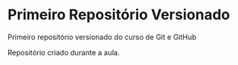 # Primeiro Repositório Versionado

Primeiro repositório versionado do curso de Git e GitHub

Repositório criado durante a aula.
